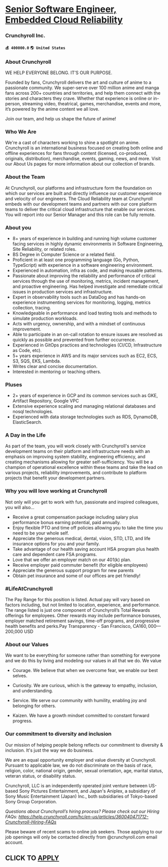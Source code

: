 # [Senior Software Engineer, Embedded Cloud Reliability](https://www.remotewlb.com/apply/senior-software-engineer-embedded-cloud-reliability)  
### Crunchyroll Inc.  
#### `💰 400000.0` `🌎 United States`  

### About Crunchyroll

WE HELP EVERYONE BELONG. IT’S OUR PURPOSE.

Founded by fans, Crunchyroll delivers the art and culture of anime to a passionate community. We super-serve over 100 million anime and manga fans across 200+ countries and territories, and help them connect with the stories and characters they crave. Whether that experience is online or in-person, streaming video, theatrical, games, merchandise, events and more, it’s powered by the anime content we all love.

Join our team, and help us shape the future of anime!

### Who We Are

We're a cast of characters working to shine a spotlight on anime. Crunchyroll is an international business focused on creating both online and offline experiences for fans through content (licensed, co-produced, originals, distribution), merchandise, events, gaming, news, and more. Visit our About Us pages for more information about our collection of brands.

### About the Team

At Crunchyroll, our platforms and infrastructure form the foundation on which our services are built and directly influence our customer experience and velocity of our engineers. The Cloud Reliability team at Crunchyroll embeds with our development teams and partners with our core platform teams to deliver the critical cloud infrastructure that enable our services. You will report into our Senior Manager and this role can be fully remote.

### About you

  * 8+ years of experience in building and running high volume customer facing services in highly dynamic environments in Software Engineering, Site Reliability, or related roles.
  * BS Degree in Computer Science or a related field.
  * Proficient in at least one programming language (Go, Python, TypeScript) with experience in a software engineering environment.
  * Experienced in automation, infra as code, and making reusable patterns.
  * Passionate about improving the reliability and performance of critical services through the use of monitoring, metrics, incident management, and proactive engineering. Has helped investigate and remediate critical issues in production services and infrastructure.
  * Expert in observability tools such as DataDog and has hands-on experience instrumenting services for monitoring, logging, metrics collection, tracing.
  * Knowledgeable in performance and load testing tools and methods to simulate production workloads.
  * Acts with urgency, ownership, and with a mindset of continuous improvement.
  * Able to participate in an on-call rotation to ensure issues are resolved as quickly as possible and prevented from further occurrence.
  * Experienced in GitOps practices and technologies (CI/CD, Infrastructure as Code, etc).
  * 5+ years experience in AWS and its major services such as EC2, ECS, S3, SQS, EKS, Lambda.
  * Writes clear and concise documentation.
  * Interested in mentoring or teaching others.

### Pluses

  * 2+ years of experience in GCP and its common services such as GKE, Artifact Repository, Google VPC
  * Extensive experience scaling and managing relational databases and nosql technologies.
  * Experienced with data storage technologies such as RDS, DynamoDB, ElasticSearch.

### A Day in the Life

As part of the team, you will work closely with Crunchyroll's service development teams on their platform and infrastructure needs with an emphasis on improving system stability, engineering efficiency, and creating mechanisms allowing for greater self-sufficiency. You will be a champion of operational excellence within these teams and take the lead on various projects, reliability improvements, and contribute to platform projects that benefit your development partners.

### Why you will love working at Crunchyroll

Not only will you get to work with fun, passionate and inspired colleagues, you will also...

  * Receive a great compensation package including salary plus performance bonus earning potential, paid annually.
  * Enjoy flexible PTO and time off policies allowing you to take the time you need to be your whole self.
  * Appreciate the generous medical, dental, vision, STD, LTD, and life insurance options for you and your family.
  * Take advantage of our health saving account HSA program plus health care and dependent care FSA programs.
  * Love that we offer an employer match on our 401(k) plan.
  * Receive employer paid commuter benefit (for eligible employees)
  * Appreciate the generous support program for new parents
  * Obtain pet insurance and some of our offices are pet friendly!

### #LifeAtCrunchyroll

The Pay Range for this position is listed. Actual pay will vary based on factors including, but not limited to location, experience, and performance. The range listed is just one component of Crunchyroll’s Total Rewards offerings for employees. Other rewards may include performance bonuses, employer matched retirement savings, time-off programs, and progressive health benefits and perks.Pay Transparency - San Francisco, CA$160,000—$200,000 USD

### About our Values

We want to be everything for someone rather than something for everyone and we do this by living and modeling our values in all that we do. We value

  * Courage. We believe that when we overcome fear, we enable our best selves.

  * Curiosity. We are curious, which is the gateway to empathy, inclusion, and understanding.

  * Service. We serve our community with humility, enabling joy and belonging for others.

  * Kaizen. We have a growth mindset committed to constant forward progress.

### Our commitment to diversity and inclusion

Our mission of helping people belong reflects our commitment to diversity & inclusion. It's just the way we do business.

We are an equal opportunity employer and value diversity at Crunchyroll. Pursuant to applicable law, we do not discriminate on the basis of race, religion, color, national origin, gender, sexual orientation, age, marital status, veteran status, or disability status.

Crunchyroll, LLC is an independently operated joint venture between US-based Sony Pictures Entertainment, and Japan's Aniplex, a subsidiary of Sony Music Entertainment (Japan) Inc., both subsidiaries of Tokyo-based Sony Group Corporation.

 _Questions about Crunchyroll’s hiring process? Please check out our Hiring FAQs:_ _https://help.crunchyroll.com/hc/en-us/articles/360040471712-Crunchyroll-Hiring-FAQs_

Please beware of recent scams to online job seekers. Those applying to our job openings will only be contacted directly from @crunchyroll.com email account.

  
## CLICK TO [APPLY](https://www.remotewlb.com/apply/senior-software-engineer-embedded-cloud-reliability)

